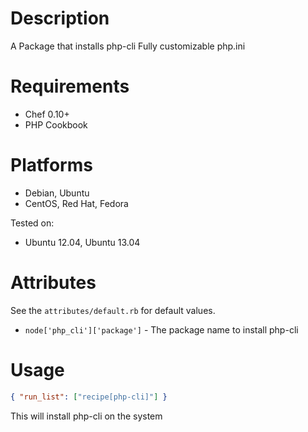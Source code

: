 Description
===========

A Package that installs php-cli
Fully customizable php.ini

Requirements
============

 * Chef 0.10+
 * PHP Cookbook

Platforms
=========

 * Debian, Ubuntu
 * CentOS, Red Hat, Fedora

Tested on:

 * Ubuntu 12.04, Ubuntu 13.04

Attributes
==========

See the `attributes/default.rb` for default values.

 * `node['php_cli']['package']` - The package name to install php-cli

Usage
=====

```json
{ "run_list": ["recipe[php-cli]"] }
```

This will install php-cli on the system
